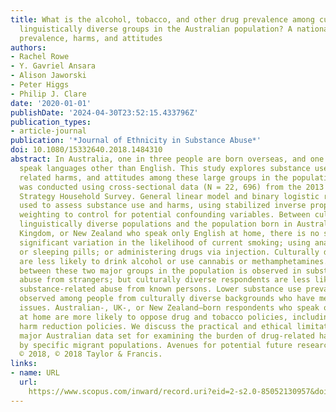 ```yaml
---
title: What is the alcohol, tobacco, and other drug prevalence among culturally and
  linguistically diverse groups in the Australian population? A national study of
  prevalence, harms, and attitudes
authors:
- Rachel Rowe
- Y. Gavriel Ansara
- Alison Jaworski
- Peter Higgs
- Philip J. Clare
date: '2020-01-01'
publishDate: '2024-04-30T23:52:15.433796Z'
publication_types:
- article-journal
publication: '*Journal of Ethnicity in Substance Abuse*'
doi: 10.1080/15332640.2018.1484310
abstract: In Australia, one in three people are born overseas, and one in five households
  speak languages other than English. This study explores substance use prevalence,
  related harms, and attitudes among these large groups in the population. Analysis
  was conducted using cross-sectional data (N = 22, 696) from the 2013 National Drug
  Strategy Household Survey. General linear model and binary logistic regression were
  used to assess substance use and harms, using stabilized inverse propensity score
  weighting to control for potential confounding variables. Between culturally and
  linguistically diverse populations and the population born in Australia, United
  Kingdom, or New Zealand who speak only English at home, there is no statistically
  significant variation in the likelihood of current smoking; using analgesics, tranquilizers,
  or sleeping pills; or administering drugs via injection. Culturally diverse populations
  are less likely to drink alcohol or use cannabis or methamphetamines. No difference
  between these two major groups in the population is observed in substance-related
  abuse from strangers; but culturally diverse respondents are less likely to report
  substance-related abuse from known persons. Lower substance use prevalence is not
  observed among people from culturally diverse backgrounds who have mental health
  issues. Australian-, UK-, or New Zealand–born respondents who speak only English
  at home are more likely to oppose drug and tobacco policies, including a range of
  harm reduction policies. We discuss the practical and ethical limitations of this
  major Australian data set for examining the burden of drug-related harms experienced
  by specific migrant populations. Avenues for potential future research are outlined.
  © 2018, © 2018 Taylor & Francis.
links:
- name: URL
  url: 
    https://www.scopus.com/inward/record.uri?eid=2-s2.0-85052130957&doi=10.1080%2f15332640.2018.1484310&partnerID=40&md5=c177f2f9f0993d622d703405de0c5370
---
```

